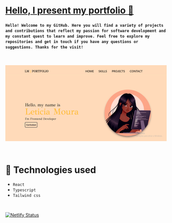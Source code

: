 # [Hello, I present my portfolio :butterfly:](https://letticiamoura.github.io/portfolioLM/)

#### ``Hello! Welcome to my GitHub. Here you will find a variety of projects and contributions that reflect my passion for software development and my constant quest to learn and improve. Feel free to explore my repositories and get in touch if you have any questions or suggestions. Thanks for the visit!``

<br>

![Preview](public/preview.png)

<br>

# :pushpin: Technologies used
* ``React``
* ``Typescript``
* ``Tailwind css``
  
<br>

[![Netlify Status](https://api.netlify.com/api/v1/badges/401d1d22-e8cc-47cd-aaa8-5a1c089526c4/deploy-status)](https://app.netlify.com/sites/leticiammoura/deploys)
